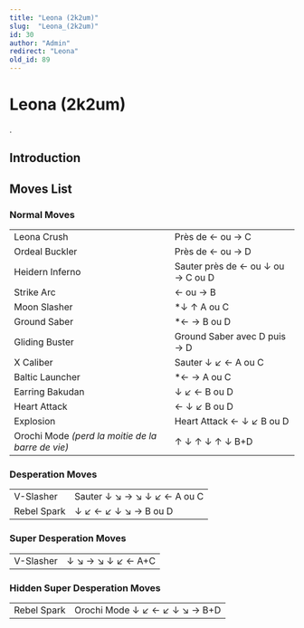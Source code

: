 ```yaml
---
title: "Leona (2k2um)"
slug:  "Leona_(2k2um)"
id: 30
author: "Admin"
redirect: "Leona"
old_id: 89
---
```


# Leona (2k2um)

.

## Introduction

## Moves List

### Normal Moves

|                                                   |                                   |
|---------------------------------------------------|-----------------------------------|
| Leona Crush                                       | Près de ← ou → C                  |
| Ordeal Buckler                                    | Près de ← ou → D                  |
| Heidern Inferno                                   | Sauter près de ← ou ↓ ou → C ou D |
| Strike Arc                                        | ← ou → B                          |
| Moon Slasher                                      | \*↓ ↑ A ou C                      |
| Ground Saber                                      | \*← → B ou D                      |
| Gliding Buster                                    | Ground Saber avec D puis → D      |
| X Caliber                                         | Sauter ↓ ↙ ← A ou C               |
| Baltic Launcher                                   | \*← → A ou C                      |
| Earring Bakudan                                   | ↓ ↙ ← B ou D                      |
| Heart Attack                                      | ← ↓ ↙ B ou D                      |
| Explosion                                         | Heart Attack ← ↓ ↙ B ou D         |
| Orochi Mode *(perd la moitie de la barre de vie)* | ↑ ↓ ↑ ↓ ↑ ↓ B+D                   |

### Desperation Moves

|             |                             |
|-------------|-----------------------------|
| V-Slasher   | Sauter ↓ ↘ → ↘ ↓ ↙ ← A ou C |
| Rebel Spark | ↓ ↙ ← ↙ ↓ ↘ → B ou D        |

### Super Desperation Moves

|           |                   |
|-----------|-------------------|
| V-Slasher | ↓ ↘ → ↘ ↓ ↙ ← A+C |

### Hidden Super Desperation Moves

|             |                               |
|-------------|-------------------------------|
| Rebel Spark | Orochi Mode ↓ ↙ ← ↙ ↓ ↘ → B+D |
